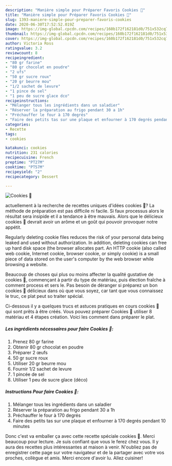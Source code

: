 ```yaml
---
description: "Manière simple pour Préparer Favoris Cookies 🍫"
title: "Manière simple pour Préparer Favoris Cookies 🍫"
slug: 1393-maniere-simple-pour-preparer-favoris-cookies
date: 2020-06-30T17:52:52.019Z
image: https://img-global.cpcdn.com/recipes/160b172f162181d0/751x532cq70/cookies-🍫-photo-principale-de-la-recette.jpg
thumbnail: https://img-global.cpcdn.com/recipes/160b172f162181d0/751x532cq70/cookies-🍫-photo-principale-de-la-recette.jpg
cover: https://img-global.cpcdn.com/recipes/160b172f162181d0/751x532cq70/cookies-🍫-photo-principale-de-la-recette.jpg
author: Victoria Ross
ratingvalue: 3.2
reviewcount: 8
recipeingredient:
- "80 gr farine"
- "80 gr chocolat en poudre"
- "2 ufs"
- "50 gr sucre roux"
- "20 gr beurre mou"
- "1/2 sachet de levure"
- "1 pince de sel"
- "1 peu de sucre glace dco"
recipeinstructions:
- "Mélanger tous les ingrédients dans un saladier"
- "Réserver la préparation au frigo pendant 30 a 1h"
- "Préchauffer le four à 170 degrés"
- "Faire des petits tas sur une plaque et enfourner à 170 degrés pendant 10 minutes"
categories:
- Recette
tags:
- cookies

katakunci: cookies 
nutrition: 231 calories
recipecuisine: French
preptime: "PT27M"
cooktime: "PT57M"
recipeyield: "2"
recipecategory: Dessert

---
```



![Cookies 🍫](https://img-global.cpcdn.com/recipes/160b172f162181d0/751x532cq70/cookies-🍫-photo-principale-de-la-recette.jpg)

actuellement à la recherche de recettes uniques d'idées cookies 🍫? La méthode de préparation est pas difficile ni facile. Si faux processus alors le résultat sera insipide et il a tendance à être mauvais. Alors que le délicieux cookies 🍫 devrait avoir un arôme et un goût qui pouvoir provoquer notre appétit.

Regularly deleting cookie files reduces the risk of your personal data being leaked and used without authorization. In addition, deleting cookies can free up hard disk space (the browser allocates part. An HTTP cookie (also called web cookie, Internet cookie, browser cookie, or simply cookie) is a small piece of data stored on the user&#39;s computer by the web browser while browsing a website.

Beaucoup de choses qui plus ou moins affecter la qualité gustative de cookies 🍫, commençant à partir du type de matériau, puis élection fraîche à comment process et sers le. Pas besoin de déranger si préparez un bon cookies 🍫 délicieux dans où que vous soyez, car tant que vous connaissez le truc, ce plat peut so traiter spécial.


Ci-dessous il y a quelques trucs et astuces pratiques en cours cookies 🍫 qui sont prêts à être créés. Vous pouvez préparer Cookies 🍫 utiliser 8 matériau et 4 étapes création. Voici les comment dans préparer le plat.

<!--inarticleads1-->

##### Les ingrédients nécessaires pour faire Cookies 🍫:

1. Prenez 80 gr farine
1. Obtenir 80 gr chocolat en poudre
1. Préparer 2 œufs
1.  50 gr sucre roux
1. Utiliser 20 gr beurre mou
1. Fournir 1/2 sachet de levure
1.  1 pincée de sel
1. Utiliser 1 peu de sucre glace (déco)




<!--inarticleads2-->

##### Instructions Pour faire Cookies 🍫:

1. Mélanger tous les ingrédients dans un saladier
1. Réserver la préparation au frigo pendant 30 a 1h
1. Préchauffer le four à 170 degrés
1. Faire des petits tas sur une plaque et enfourner à 170 degrés pendant 10 minutes





Donc c'est va emballer ça avec cette recette spéciale cookies 🍫. Merci beaucoup pour lecture. Je suis confiant que vous le ferez chez vous. Il y aura des recettes plus  intéressantes at maison à venir. N'oubliez pas de enregistrer cette page sur votre navigateur et de la partager avec votre vos proches, collègue et amis. Merci encore d'avoir lu. Allez cuisiner!
